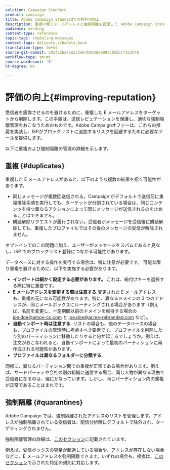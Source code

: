 ```yaml
---
solution: Campaign Standard
product: campaign
title: Adobe Campaign Standardでの評判の向上
description: 重複の電子メールアドレスと強制隔離を管理して、Adobe Campaign Standardでの評判を高める方法を学びます。
audience: sending
content-type: reference
topic-tags: sheduling-messages
context-tags: delivery,schedule,back
translation-type: tm+mt
source-git-commit: 501f52624ce253eb7b0d36d908ac8502cf1d3b48
workflow-type: tm+mt
source-wordcount: '0'
ht-degree: 0%

---
```



# 評価の向上{#improving-reputation}

受信者を疲弊させるのを避けるために、重複した E メールアドレスをターゲットから削除します。この手順は、送信レピュテーションを保護し、適切な強制隔離管理をおこなうためのものです。Adobe Campaignオファーは、これらの推奨を実装し、ISPがブロックリストに追加するリスクを回避するために必要なツールを提供します。

以下に重複および強制隔離の管理の詳細を示します。

## 重複 {#duplicates}

重複した E メールアドレスがあると、以下のような複数の結果を招く可能性があります。
* 同じメッセージが複数回送信される。Campaign がデフォルトで送信前に重複排除手順を実行しても、ターゲットが分割されている場合は、同じコンテンツを持つ異なるアクションによって同じメッセージが送信されるのを止めることはできません。
* 購読解除リクエストが履行されない。受信者がメッセージを受信後に購読解除しても、重複したプロファイルではその後のメッセージの受信が解除されません。

オプトインでのこの問題に加え、ユーザーがメッセージをスパムであると見なし、ISP でのブロックリスト登録につながる可能性があります。

データベースに対する操作を実行する場合は、特に注意が必要です。 可能な限り重複を避けるために、以下を実施する必要があります。
* **インポートは細かく設定する必要があります。** これは、紐付けキーを選択する際に特に重要です。
* **E メールアドレスを変更する際は注意する.**&#x200B;変更された E メールアドレスも、重複の元になる可能性があります。特に、異なるドメインの 2 つのアドレスが、同じメールボックスにルーティングされる場合があります（例えば、名前を変更し、一定期間以前のドメインを維持する場合の joe.doe@amce-co.com と joe.doe@acme-rebranded.com など）。
* **自動インポート時は注意する.** リストの場合も、他のデータベースの場合も、プロファイルの管理時に考慮すべき要素です。プロファイルを削除したり別のパーティションに移動したりすると何が起こるでしょうか。例えば、注文がおこなわれると、自動インポートによって最初のパーティションに再作成される可能性があります。
* **プロファイルは異なるフォルダーに分類する.**

同様に、異なるパーティション間での重複が正常である場合があります。例えば、サードパーティや会社の別の組織に送信する場合、同じ人物が異なる理由で受信者になるのは、理にかなっています。しかし、同じパーディション内の重複が正常であることはまれです。

## 強制隔離 {#quarantines}

Adobe Campaign では、強制隔離されたアドレスのリストを管理します。アドレスが強制隔離されている受信者は、配信分析時にデフォルトで除外され、ターゲティングされません。

強制隔離管理の詳細は、[このセクション](../../sending/using/understanding-quarantine-management.md)に記載されています。

例えば、受信ボックスの容量が超過している場合や、アドレスが存在しない場合などに、E メールアドレスを強制隔離できます。いずれの場合も、検疫は、[このセクション](../../sending/using/understanding-quarantine-management.md#conditions-for-sending-an-address-to-quarantine)で示された特定の規則に対応します。

